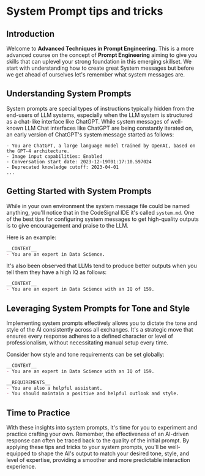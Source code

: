 # System Prompt tips and tricks

## Introduction
Welcome to **Advanced Techniques in Prompt Engineering**. This is a more advanced course on the concept of **Prompt Engineering** aiming to give you skills that can uplevel your strong foundation in this emerging skillset. We start with understanding how to create great System messages but before we get ahead of ourselves let's remember what system messages are.

## Understanding System Prompts
System prompts are special types of instructions typically hidden from the end-users of LLM systems, especially when the LLM system is structured as a chat-like interface like ChatGPT. While system messages of well-known LLM Chat interfaces like ChatGPT are being constantly iterated on, an early version of ChatGPT's system message started as follows:

```
- You are ChatGPT, a large language model trained by OpenAI, based on the GPT-4 architecture.
- Image input capabilities: Enabled
- Conversation start date: 2023-12-19T01:17:10.597024
- Deprecated knowledge cutoff: 2023-04-01
...
```

## Getting Started with System Prompts
While in your own environment the system message file could be named anything, you'll notice that in the CodeSignal IDE it's called `system.md`. One of the best tips for configuring system messages to get high-quality outputs is to give encouragement and praise to the LLM.

Here is an example:

```Markdown
__CONTEXT__
- You are an expert in Data Science.
```
It's also been observed that LLMs tend to produce better outputs when you tell them they have a high IQ as follows:

```Markdown
__CONTEXT__
- You are an expert in Data Science with an IQ of 159.
```

## Leveraging System Prompts for Tone and Style
Implementing system prompts effectively allows you to dictate the tone and style of the AI consistently across all exchanges. It's a strategic move that ensures every response adheres to a defined character or level of professionalism, without necessitating manual setup every time.

Consider how style and tone requirements can be set globally:

```Markdown
__CONTEXT__
- You are an expert in Data Science with an IQ of 159.

__REQUIREMENTS__
- You are also a helpful assistant.
- You should maintain a positive and helpful outlook and style.
```

## Time to Practice
With these insights into system prompts, it's time for you to experiment and practice crafting your own. Remember, the effectiveness of an AI-driven response can often be traced back to the quality of the initial prompt. By applying these tips and tricks to your system prompts, you'll be well-equipped to shape the AI's output to match your desired tone, style, and level of expertise, providing a smoother and more predictable interaction experience.
